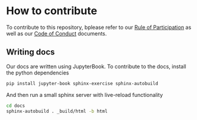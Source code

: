 # How to contribute

To contribute to this repository, bplease refer to our
[Rule of Participation](rule_of_participation) as well as our
[Code of Conduct](code_of_conduct) documents.

## Writing docs

Our docs are written using JupyterBook. To contribute to the docs,
install the python dependencies

```bash
pip install jupyter-book sphinx-exercise sphinx-autobuild
```

And then run a small sphinx server with live-reload functionality

```bash
cd docs
sphinx-autobuild . _build/html -b html
```
